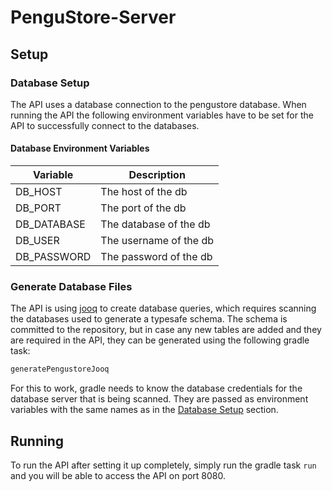 # PenguStore-Server

## Setup



### Database Setup

The API uses a database connection to the pengustore database.
When running the API the following environment variables have to be set for the API to successfully connect
to the databases.

#### Database Environment Variables
| Variable | Description |
| ------ | ----- |
| DB_HOST | The host of the db |
| DB_PORT | The port of the db |
| DB_DATABASE | The database of the db |
| DB_USER | The username of the db |
| DB_PASSWORD | The password of the db |


### Generate Database Files

The API is using [jooq](https://www.jooq.org/) to create database queries, which requires
scanning the databases used to generate a typesafe schema.
The schema is committed to the repository, but in case any new tables are added and they
are required in the API, they can be generated using the following gradle task:
```bash
generatePengustoreJooq
```
For this to work, gradle needs to know the database credentials for the database server that is being
scanned. They are passed as environment variables with the same names as in the [Database Setup](#Database-Setup) section.


## Running

To run the API after setting it up completely, simply run the gradle task `run` and you will be able to
access the API on port 8080.